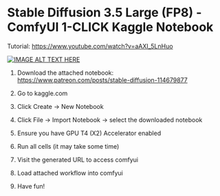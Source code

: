 # Stable Diffusion 3.5 Large (FP8) - ComfyUI 1-CLICK Kaggle Notebook

Tutorial: https://www.youtube.com/watch?v=aAXI_5LnHuo

[![IMAGE ALT TEXT HERE](https://img.youtube.com/vi/aAXI_5LnHuo/0.jpg)](https://www.youtube.com/watch?v=aAXI_5LnHuo)


1. Download the attached notebook: https://www.patreon.com/posts/stable-diffusion-114679877

2. Go to kaggle.com

3. Click Create -> New Notebook

4. Click File -> Import Notebook -> select the downloaded notebook

5. Ensure you have GPU T4 (X2) Accelerator enabled

6. Run all cells (it may take some time)

7. Visit the generated URL to access comfyui

8. Load attached workflow into comfyui

9. Have fun!
